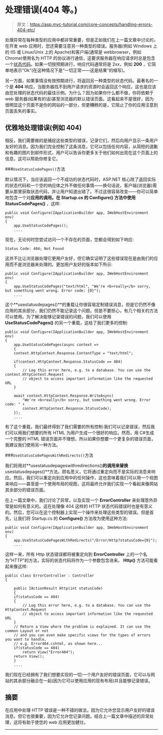 # 处理错误(404 等。)

> 原文：<https://asp.mvc-tutorial.com/core-concepts/handling-errors-404-etc/>

处理异常在每种类型的应用中都非常重要，但是正如我们在上一篇文章中讨论的，在开发 web 应用时，您还需要注意另一种类型的错误。服务器(例如 Windows 上的 IIS 或 Linux/Unix 上的 Apache)和客户端(通常是 webbrowser，例如 Chrome)使用名为 HTTP 的协议进行通信，这要求服务器在响应请求时总是包含一个[状态代码](https://en.wikipedia.org/wiki/List_of_HTTP_status_codes)。如果一切按预期进行，响应代码通常将是 2xx，例如 **200** ，它简单地表示“Ok”(在这种情况下是“一切正常——这是结果”的缩写)。

另一方面，如果事情没有按预期进行，将返回另一种类型的状态代码。最著名的一个是 **404** 响应，当服务器找不到用户请求的资源时会返回这个响应。这也是应该由您处理的状态代码的最佳示例。为什么？因为如果你什么都不做，你将依赖于 web 服务器(如果有的话)甚至浏览器的默认错误页面。这看起来不是很好，因为很明显这个页面不是你的网站的一部分，但更糟糕的是，它阻止了你的应用注意到页面丢失的事实。

## 优雅地处理错误(例如 404)

相反，我们需要做的是捕捉这些类型的错误，记录它们，然后向用户显示一条用户友好的消息。因为我们完全控制了这条消息，它可以包括任何内容，从简短的道歉和有趣的图片到邮件形式，用户可以告诉你更多关于他们如何出现在这个页面上的信息，这可以帮助你修复它。

###`UseStatusCodePages()`方法

默认情况下，当应该返回一个不成功的状态代码时，ASP.NET 核心除了返回实际的状态代码和一个空的响应体之外不做任何事情——换句话说，客户端(浏览器)需要从那里获取状态代码，并让用户知道出错了。不过这很容易改变——你可以简单地包含一个对**应用的调用。在 **Startup.cs** 的 **Configure()** 方法中使用 StatusCodePages()** ，这样:

<input type="hidden" name="IL_IN_ARTICLE">

```
public void Configure(IApplicationBuilder app, IWebHostEnvironment env)
{
    app.UseStatusCodePages();
    ....
```

现在，无论何时您尝试访问一个不存在的页面，您都会得到如下响应:

```
Status Code: 404; Not Found
```

这并不比让浏览器处理它更用户友好，但它确实证明了这些错误现在是由我们的应用而不是浏览器来处理的。更加用户友好的版本如下所示:

```
public void Configure(IApplicationBuilder app, IWebHostEnvironment env)
{
    app.UseStatusCodePages("text/html", "We're <b>really</b> sorry, but something went wrong. Error code: {0}");
    ....
```

这个**usestatusdepages()**的重载让你很容易定制错误消息，但是它仍然不像应用的其余部分，我们仍然不能记录这个问题。但是不要担心，有几个相关的方法可以使用。为了解决能够记录错误的问题，我们可以使用 **UseStatusCodePages()** 的另一个重载，这给了我们更多的控制:

```
public void Configure(IApplicationBuilder app, IWebHostEnvironment env)
{
    app.UseStatusCodePages(async context =>
    {
    context.HttpContext.Response.ContentType = "text/html";

    if(context.HttpContext.Response.StatusCode == 404)
    {
        // Log this error here, e.g. to a database. You can use the context.HttpContext.Request 
        // object to access important information like the requested URL
    }

    await context.HttpContext.Response.WriteAsync(
        "We're <b>really</b> sorry, but something went wrong. Error code: " +
        context.HttpContext.Response.StatusCode);
    });
    ....
```

有了这个重载，我们最终得到了我们需要的所有控制:我们可以记录错误，然后我们可以用我们想要的所有 HTML 为用户生成一个很好的响应。然而，用 C#生成一个完整的 HTML 错误页面并不理想，所以如果你想要一个更复杂的错误页面，我建议我们使用另一种方法。

###`UseStatusCodePagesWithRedirects()`方法

我们将用对**usestatusdepageswithredirections()**的调用来替换**usestatusdepages()**方法。顾名思义，它将通过重定向而不是实际的消息来响应。然后，我们可以重定向到应用中的任何操作，这也意味着我们可以用一个视图来响应——甚至是一个使用布局的视图，这将最终允许我们实现一个看起来像网站其余部分的错误页面。

在上一篇文章中，我们讨论了异常，以及实现一个 **ErrorController** 来处理意外异常是如何有意义的。这在处理像 404 这样的 HTTP 状态代码错误时也是有意义的。然后，您可以在这个控制器上实现一个操作来处理这些类型的错误。但是首先，让我们将 Startup.cs 的 **Configure()** 方法改为使用这种方法:

```
public void Configure(IApplicationBuilder app, IWebHostEnvironment env)
{
    app.UseStatusCodePagesWithRedirects("/Error/Http?statusCode={0}");
    ....
```

这样一来，所有 Http 状态错误都将被重定向到 **ErrorController** 上的一个名为“HTTP”的方法，实际的状态代码将作为一个参数包含进来。 **Http()** 方法可能看起来像这样:

```
public class ErrorController : Controller  
{  

    public IActionResult Http(int statusCode)  
    {  
    if(statusCode == 404)  
    {  
        // Log this error here, e.g. to a database. You can use the HttpContext.Request   
        // object to access important information like the requested URL  
    }  
    // Return a View where the problem is explained. It can use the common Layout or not  
    // and you can even make specific views for the types of errors you want to handle,  
    // e.g. Error404.cshtml, as shown here...  
    if(statusCode == 404)  
        return View("Error404");  
    return View();  
    }  
    ....
```

我们现在已经拥有了我们想要实现的一切:一个用户友好的错误页面，它可以与网站的其余部分融合在一起(因为它可以使用应用的现有布局)并且能够记录错误。

## 摘要

在应用中处理 HTTP 错误是一种不错的做法，因为它允许您显示用户友好的错误消息，但它也很重要，因为它允许您记录问题。结合上一篇文章中描述的异常处理，这将有助于使您的 web 应用更加健壮。

* * *